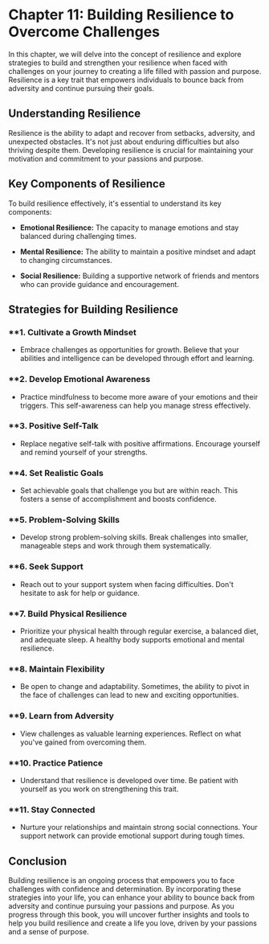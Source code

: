 Chapter 11: Building Resilience to Overcome Challenges
======================================================

In this chapter, we will delve into the concept of resilience and explore strategies to build and strengthen your resilience when faced with challenges on your journey to creating a life filled with passion and purpose. Resilience is a key trait that empowers individuals to bounce back from adversity and continue pursuing their goals.

**Understanding Resilience**
----------------------------

Resilience is the ability to adapt and recover from setbacks, adversity, and unexpected obstacles. It's not just about enduring difficulties but also thriving despite them. Developing resilience is crucial for maintaining your motivation and commitment to your passions and purpose.

**Key Components of Resilience**
--------------------------------

To build resilience effectively, it's essential to understand its key components:

* **Emotional Resilience:** The capacity to manage emotions and stay balanced during challenging times.

* **Mental Resilience:** The ability to maintain a positive mindset and adapt to changing circumstances.

* **Social Resilience:** Building a supportive network of friends and mentors who can provide guidance and encouragement.

**Strategies for Building Resilience**
--------------------------------------

### \*\*1. **Cultivate a Growth Mindset**

* Embrace challenges as opportunities for growth. Believe that your abilities and intelligence can be developed through effort and learning.

### \*\*2. **Develop Emotional Awareness**

* Practice mindfulness to become more aware of your emotions and their triggers. This self-awareness can help you manage stress effectively.

### \*\*3. **Positive Self-Talk**

* Replace negative self-talk with positive affirmations. Encourage yourself and remind yourself of your strengths.

### \*\*4. **Set Realistic Goals**

* Set achievable goals that challenge you but are within reach. This fosters a sense of accomplishment and boosts confidence.

### \*\*5. **Problem-Solving Skills**

* Develop strong problem-solving skills. Break challenges into smaller, manageable steps and work through them systematically.

### \*\*6. **Seek Support**

* Reach out to your support system when facing difficulties. Don't hesitate to ask for help or guidance.

### \*\*7. **Build Physical Resilience**

* Prioritize your physical health through regular exercise, a balanced diet, and adequate sleep. A healthy body supports emotional and mental resilience.

### \*\*8. **Maintain Flexibility**

* Be open to change and adaptability. Sometimes, the ability to pivot in the face of challenges can lead to new and exciting opportunities.

### \*\*9. **Learn from Adversity**

* View challenges as valuable learning experiences. Reflect on what you've gained from overcoming them.

### \*\*10. **Practice Patience**

* Understand that resilience is developed over time. Be patient with yourself as you work on strengthening this trait.

### \*\*11. **Stay Connected**

* Nurture your relationships and maintain strong social connections. Your support network can provide emotional support during tough times.

**Conclusion**
--------------

Building resilience is an ongoing process that empowers you to face challenges with confidence and determination. By incorporating these strategies into your life, you can enhance your ability to bounce back from adversity and continue pursuing your passions and purpose. As you progress through this book, you will uncover further insights and tools to help you build resilience and create a life you love, driven by your passions and a sense of purpose.
